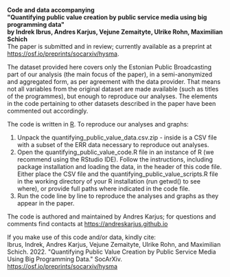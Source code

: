 **Code and data accompanying<br>"Quantifying public value creation by public service media using big programming data"<br>by Indrek Ibrus, Andres Karjus, Vejune Zemaityte, Ulrike Rohn, Maximilian Schich** <br>The paper is submitted and in review; currently available as a preprint at https://osf.io/preprints/socarxiv/hysma. 

The dataset provided here covers only the Estonian Public Broadcasting part of our analysis (the main focus of the paper), in a semi-anonymized and aggregated form, as per agreement with the data provider. That means not all variables from the original dataset are made available (such as titles of the programmes), but enough to reproduce our analyses. The elements in the code pertaining to other datasets described in the paper have been commented out accordingly.

The code is written in [R](https://www.r-project.org/). To reproduce our analyses and graphs:

1. Unpack the quantifying_public_value_data.csv.zip - inside is a CSV file with a subset of the ERR data necessary to reproduce out analyses.
2. Open the quantifying_public_value_code.R file in an instance of R (we recommend using the RStudio IDE). Follow the instructions, including package installation and loading the data, in the header of this code file. Either place the CSV file and the quantifying_public_value_scripts.R file in the working directory of your R installation (run getwd() to see where), or provide full paths where indicated in the code file.
3. Run the code line by line to reproduce the analyses and graphs as they appear in the paper.

The code is authored and maintained by Andres Karjus; for questions and comments find contacts at https://andreskarjus.github.io

If you make use of this code and/or data, kindly cite:<br>
Ibrus, Indrek, Andres Karjus, Vejune Zemaityte, Ulrike Rohn, and Maximilian Schich. 2022. "Quantifying Public Value Creation by Public Service Media Using Big Programming Data." SocArXiv. https://osf.io/preprints/socarxiv/hysma
